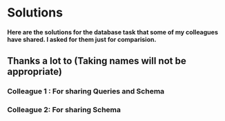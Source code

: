 # Solutions

#### Here are the solutions for the database task that some of my colleagues have shared. I asked for them just for comparision.

## Thanks a lot to (Taking names will not be appropriate)
### Colleague 1 : For sharing Queries and Schema 
### Colleague 2: For sharing Schema 